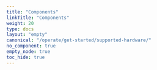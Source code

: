 ```yaml
---
title: "Components"
linkTitle: "Components"
weight: 20
type: docs
layout: "empty"
canonical: "/operate/get-started/supported-hardware/"
no_component: true
empty_node: true
toc_hide: true
---
```


